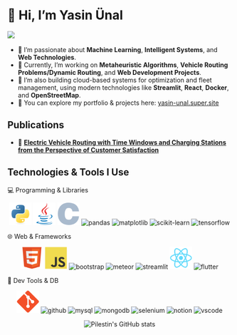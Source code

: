 # 👋 Hi, I’m Yasin Ünal                                                                           

![](https://komarev.com/ghpvc/?username=Pilestin&color=blueviolet)

- 👀 I’m passionate about **Machine Learning**, **Intelligent Systems**, and **Web Technologies**.
- 🌱 Currently, I’m working on **Metaheuristic Algorithms**, **Vehicle Routing Problems/Dynamic Routing**, and **Web Development Projects**.
- 🚀 I’m also building cloud-based systems for optimization and fleet management, using modern technologies like **Streamlit**, **React**, **Docker**, and **OpenStreetMap**.
- 📄 You can explore my portfolio & projects here: [yasin-unal.super.site](https://yasin-unal.super.site/)

## Publications

- 📘 [**Electric Vehicle Routing with Time Windows and Charging Stations from the Perspective of Customer Satisfaction**](https://www.mdpi.com/2076-3417/15/9/4703) 




## Technologies & Tools I Use

 💻 Programming & Libraries

<p align="center">
  <img src="https://raw.githubusercontent.com/devicons/devicon/master/icons/python/python-original.svg" alt="python" width="50"/>
    <img src="https://raw.githubusercontent.com/devicons/devicon/master/icons/java/java-original.svg" alt="java" width="50"/>
    <img src="https://raw.githubusercontent.com/devicons/devicon/master/icons/c/c-original.svg" alt="c" width="50"/>
  <img src="https://cdn.worldvectorlogo.com/logos/pandas.svg" alt="pandas" width="35"/>
  <img src="https://matplotlib.org/_static/logo2.svg" alt="matplotlib" width="90"/>
  <img src="https://scikit-learn.org/stable/_static/scikit-learn-logo-small.png" alt="scikit-learn" width="90"/>
  <img src="https://www.vectorlogo.zone/logos/tensorflow/tensorflow-icon.svg" alt="tensorflow" width="50"/>
</p>

🌐 Web & Frameworks

<p align="center">
    <img src="https://raw.githubusercontent.com/devicons/devicon/master/icons/html5/html5-original.svg" alt="html" width="50"/>
    <img src="https://raw.githubusercontent.com/devicons/devicon/master/icons/javascript/javascript-original.svg" alt="js" width="50"/>
    <img src="https://getbootstrap.com/docs/5.0/assets/brand/bootstrap-logo-shadow.png" alt="bootstrap" width="70"/>
    <img src="https://release-3-0-3.docs.meteor.com/meteor-blue.png" alt="meteor" width="60"/>
    <img src="https://streamlit.io/images/brand/streamlit-logo-secondary-colormark-darktext.svg" alt="streamlit" width="100"/>
    <img src="https://raw.githubusercontent.com/devicons/devicon/master/icons/react/react-original.svg" alt="react" width="50"/>
    <img src="https://logowik.com/content/uploads/images/flutter5786.jpg" alt="flutter" width="50"/>

</p>

🔧 Dev Tools & DB

<p align="center">
  <img src="https://raw.githubusercontent.com/devicons/devicon/master/icons/git/git-original.svg" alt="git" width="50"/>
  <img src="https://github.githubassets.com/images/modules/logos_page/GitHub-Mark.png" alt="github" width="50"/>
  <img src="https://upload.wikimedia.org/wikipedia/labs/8/8e/Mysql_logo.png" alt="mysql" width="70"/>
  <img src="https://webimages.mongodb.com/_com_assets/cms/mongodb-logo-rgb-j6w271g1xn.jpg" alt="mongodb" width="100"/>
  <img src="https://upload.wikimedia.org/wikipedia/commons/d/d5/Selenium_Logo.png" alt="selenium" width="50"/>
  <img src="https://upload.wikimedia.org/wikipedia/commons/thumb/e/e9/Notion-logo.svg/2048px-Notion-logo.svg.png" alt="notion" width="50"/>
  <img src="https://code.visualstudio.com/assets/images/code-stable.png" alt="vscode" width="50"/>
</p>


<!-- Sayaç :  ![](https://komarev.com/ghpvc/?username=Pilestin) -->

<div align = "center" >
     
![Pilestin's GitHub stats](https://github-readme-stats.vercel.app/api?username=Pilestin&show_icons=true&theme=radical)

 </div>




<!-- 

 <img src="https://user-images.githubusercontent.com/56133248/175565798-a2e2eee0-17a3-43e5-9594-09519fb44a01.png" alt="flutter" style="width:75px;"/> 
<img src="https://user-images.githubusercontent.com/56133248/195909115-3d22f918-0cb5-43bf-b993-a7232eb1e67e.svg" alt="firebase" style="width:75px;"/>

 <img src="https://user-images.githubusercontent.com/56133248/195909303-b8955474-8602-466e-bbf0-cee224192419.png" alt="devcpp" style="width:75px;"/>
-->
